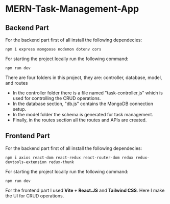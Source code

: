 # MERN-Task-Management-App

## Backend Part

For the backend part first of all install the following dependecies:

```
npm i express mongoose nodemon dotenv cors
```

For starting the project locally run the following command:
```
npm run dev
```

There are four folders in this project, they are: controller, database, model, and routes

- In the controller folder there is a file named "task-controller.js" which is used for controlling the CRUD operations.
- In the database section, "db.js" contains the MongoDB connection setup.
- In the model folder the schema is generated for task management.
- Finally, in the routes section all the routes and APIs are created.

## Frontend Part

For the backend part first of all install the following dependecies:

```
npm i axios react-dom react-redux react-router-dom redux redux-devtools-extension redux-thunk
```

For starting the project locally run the following command:
```
npm run dev
```

For the frontend part I used **Vite + React.JS** and **Tailwind CSS**. Here I make the UI for CRUD operations.
